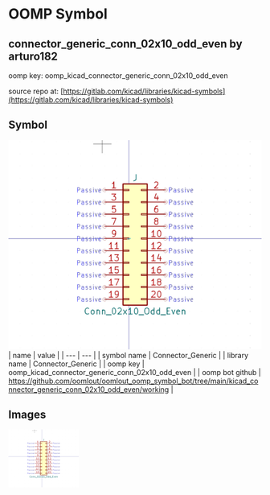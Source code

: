 # OOMP Symbol  
## connector_generic_conn_02x10_odd_even  by arturo182  
  
oomp key: oomp_kicad_connector_generic_conn_02x10_odd_even  
  
source repo at: [https://gitlab.com/kicad/libraries/kicad-symbols](https://gitlab.com/kicad/libraries/kicad-symbols)  
## Symbol  
  
[![working.png](working_600.png)](working.png)  
| name | value | 
| --- | --- | 
| symbol name | Connector_Generic | 
| library name | Connector_Generic | 
| oomp key | oomp_kicad_connector_generic_conn_02x10_odd_even | 
| oomp bot github | https://github.com/oomlout/oomlout_oomp_symbol_bot/tree/main/kicad_connector_generic_conn_02x10_odd_even/working | 
## Images  
  
[![working.png](working_140.png)](working.png)  

